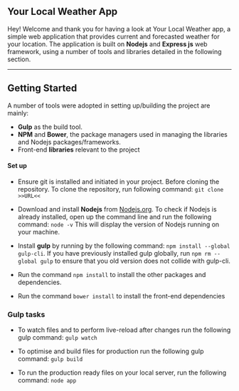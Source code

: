 Your Local Weather App
------------------

Hey! Welcome and thank you for having a look at Your Local Weather app, a simple web application that provides current and forecasted weather for your location. The application is built on **Nodejs** and **Express js** web framework, using a number of tools and libraries detailed in the following section.

----------


Getting Started
-------------

A number of tools were adopted in setting up/building the project are mainly:

 - **Gulp** as the build tool. 
 - **NPM** and **Bower**, the package managers used in managing the libraries and Nodejs packages/frameworks.
 - Front-end **libraries** relevant to the project

#### Set up

 - Ensure git is installed and initiated in your project. Before cloning the repository. To clone the repository, run following command:
 `git clone >>URL<<`
 
 - Download and install **Nodejs** from [Nodejs.org](https://nodejs.org/en/). To check if Nodejs is already installed, open up the command line and run the following command: `node -v`
 This will display the version of Nodejs running on your machine.
 
 -   Install **gulp** by running by the following command: 
 `npm install --global gulp-cli`.
 If you have previously installed gulp globally, run 
 `npm rm --global gulp` to ensure that you old version does not collide with gulp-cli.
 - Run the command `npm install` to install the other packages and dependencies.
 -  Run the command `bower install` to install the front-end dependencies

### Gulp tasks

- To watch files and to perform live-reload after changes run the following gulp command:
`gulp watch`

- To optimise and build files for production run the following gulp command:
`gulp build`

- To run the production ready files on your local server, run the following command: 
`node app`
